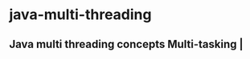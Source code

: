# java-multi-threading
Java multi threading concepts
Multi-tasking |
---------------------------------
